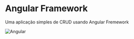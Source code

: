 # Angular Framework
Uma aplicação simples de CRUD usando Angular Fremework


![Angular](https://img.shields.io/badge/angular-%23DD0031.svg?style=for-the-badge&logo=angular&logoColor=white)

